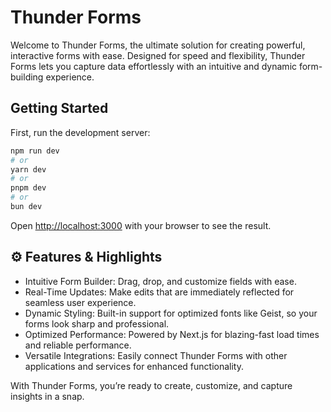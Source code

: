 # Thunder Forms

Welcome to Thunder Forms, the ultimate solution for creating powerful, interactive forms with ease. Designed for speed and flexibility, Thunder Forms lets you capture data effortlessly with an intuitive and dynamic form-building experience.

## Getting Started

First, run the development server:

```bash
npm run dev
# or
yarn dev
# or
pnpm dev
# or
bun dev
```

Open [http://localhost:3000](http://localhost:3000) with your browser to see the result.

## ⚙️ Features & Highlights

- Intuitive Form Builder: Drag, drop, and customize fields with ease.
- Real-Time Updates: Make edits that are immediately reflected for seamless user experience.
- Dynamic Styling: Built-in support for optimized fonts like Geist, so your forms look sharp and professional.
- Optimized Performance: Powered by Next.js for blazing-fast load times and reliable performance.
- Versatile Integrations: Easily connect Thunder Forms with other applications and services for enhanced functionality.

With Thunder Forms, you’re ready to create, customize, and capture insights in a snap.